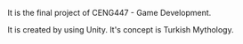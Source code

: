 It is the final project of CENG447 - Game Development.

It is created by using Unity. It's concept is Turkish Mythology.
